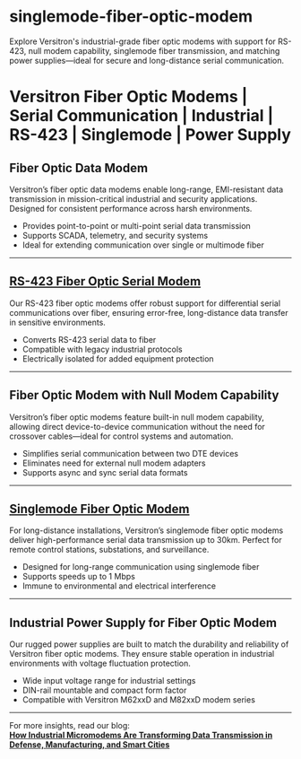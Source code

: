 # singlemode-fiber-optic-modem
Explore Versitron's industrial-grade fiber optic modems with support for RS-423, null modem capability, singlemode fiber transmission, and matching power supplies—ideal for secure and long-distance serial communication.

# Versitron Fiber Optic Modems | Serial Communication | Industrial | RS-423 | Singlemode | Power Supply

## Fiber Optic Data Modem

Versitron’s fiber optic data modems enable long-range, EMI-resistant data transmission in mission-critical industrial and security applications. Designed for consistent performance across harsh environments.

- Provides point-to-point or multi-point serial data transmission  
- Supports SCADA, telemetry, and security systems  
- Ideal for extending communication over single or multimode fiber  

---

## [RS-423 Fiber Optic Serial Modem](https://www.versitron.com/products/industrial-fiber-optic-micromodems-m82xxd)

Our RS-423 fiber optic modems offer robust support for differential serial communications over fiber, ensuring error-free, long-distance data transfer in sensitive environments.

- Converts RS-423 serial data to fiber  
- Compatible with legacy industrial protocols  
- Electrically isolated for added equipment protection  

---

## Fiber Optic Modem with Null Modem Capability

Versitron’s fiber optic modems feature built-in null modem capability, allowing direct device-to-device communication without the need for crossover cables—ideal for control systems and automation.

- Simplifies serial communication between two DTE devices  
- Eliminates need for external null modem adapters  
- Supports async and sync serial data formats  

---

## [Singlemode Fiber Optic Modem](https://www.versitron.com/products/industrial-fiber-optic-micromodems-m62xxd)

For long-distance installations, Versitron’s singlemode fiber optic modems deliver high-performance serial data transmission up to 30km. Perfect for remote control stations, substations, and surveillance.

- Designed for long-range communication using singlemode fiber  
- Supports speeds up to 1 Mbps  
- Immune to environmental and electrical interference  

---

## Industrial Power Supply for Fiber Optic Modem

Our rugged power supplies are built to match the durability and reliability of Versitron fiber optic modems. They ensure stable operation in industrial environments with voltage fluctuation protection.

- Wide input voltage range for industrial settings  
- DIN-rail mountable and compact form factor  
- Compatible with Versitron M62xxD and M82xxD modem series  

---

For more insights, read our blog:  
**[How Industrial Micromodems Are Transforming Data Transmission in Defense, Manufacturing, and Smart Cities](https://www.versitron.com/blogs/post/how-industrial-micromodems-are-transforming-data-transmission-in-defense-manufacturing-and-smart-cities)**
